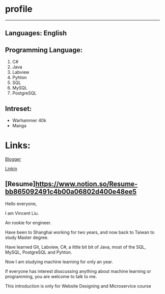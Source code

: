 # profile
----------------------------------------------------------
## Languages: English
## Programming Language: 
1. C#
2. Java
3. Labview
4. Pyhton
5. SQL
6. MySQL
7. PostgreSQL
## Intreset:
* Warhammer 40k
* Manga

# Links:

[Blogger](www.xerxesvincent.com)

[Linkin](https://www.linkedin.com/in/tung-hsuan-liu-1914b41b4/)

[Resume]https://www.notion.so/Resume-bb865092491c4b00a06802d400e48ee5
----------------------------------------------------------
Hello everyone, 

I am Vincent Liu.

An rookie for engineer.

Have been to Shanghai working for two years, and now back to Taiwan to study Master degree.

Have learned Git, Labview, C#, a little bit bit of Java, most of the SQL,
MySQL, PostgreSQL and Pyhton.

Now I am studying machine learning for only an year.

If everyone has interest disscussing anything about machine learning or programming,
you are welcome to talk to me.

This introduction is only for Website Designing and Microservice course


